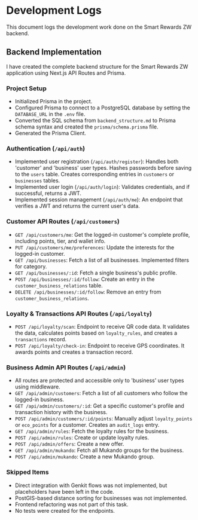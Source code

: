# Development Logs

This document logs the development work done on the Smart Rewards ZW backend.

## Backend Implementation

I have created the complete backend structure for the Smart Rewards ZW application using Next.js API Routes and Prisma.

### Project Setup
- Initialized Prisma in the project.
- Configured Prisma to connect to a PostgreSQL database by setting the `DATABASE_URL` in the `.env` file.
- Converted the SQL schema from `backend_structure.md` to Prisma schema syntax and created the `prisma/schema.prisma` file.
- Generated the Prisma Client.

### Authentication (`/api/auth`)
- Implemented user registration (`/api/auth/register`): Handles both 'customer' and 'business' user types. Hashes passwords before saving to the `users` table. Creates corresponding entries in `customers` or `businesses` tables.
- Implemented user login (`/api/auth/login`): Validates credentials, and if successful, returns a JWT.
- Implemented session management (`/api/auth/me`): An endpoint that verifies a JWT and returns the current user's data.

### Customer API Routes (`/api/customers`)
- `GET /api/customers/me`: Get the logged-in customer's complete profile, including points, tier, and wallet info.
- `PUT /api/customers/me/preferences`: Update the interests for the logged-in customer.
- `GET /api/businesses`: Fetch a list of all businesses. Implemented filters for category.
- `GET /api/businesses/:id`: Fetch a single business's public profile.
- `POST /api/businesses/:id/follow`: Create an entry in the `customer_business_relations` table.
- `DELETE /api/businesses/:id/follow`: Remove an entry from `customer_business_relations`.

### Loyalty & Transactions API Routes (`/api/loyalty`)
- `POST /api/loyalty/scan`: Endpoint to receive QR code data. It validates the data, calculates points based on `loyalty_rules`, and creates a `transactions` record.
- `POST /api/loyalty/check-in`: Endpoint to receive GPS coordinates. It awards points and creates a transaction record.

### Business Admin API Routes (`/api/admin`)
- All routes are protected and accessible only to 'business' user types using middleware.
- `GET /api/admin/customers`: Fetch a list of all customers who follow the logged-in business.
- `GET /api/admin/customers/:id`: Get a specific customer's profile and transaction history with the business.
- `POST /api/admin/customers/:id/points`: Manually adjust `loyalty_points` or `eco_points` for a customer. Creates an `audit_logs` entry.
- `GET /api/admin/rules`: Fetch the loyalty rules for the business.
- `POST /api/admin/rules`: Create or update loyalty rules.
- `POST /api/admin/offers`: Create a new offer.
- `GET /api/admin/mukando`: Fetch all Mukando groups for the business.
- `POST /api/admin/mukando`: Create a new Mukando group.

### Skipped Items
- Direct integration with Genkit flows was not implemented, but placeholders have been left in the code.
- PostGIS-based distance sorting for businesses was not implemented.
- Frontend refactoring was not part of this task.
- No tests were created for the endpoints.
